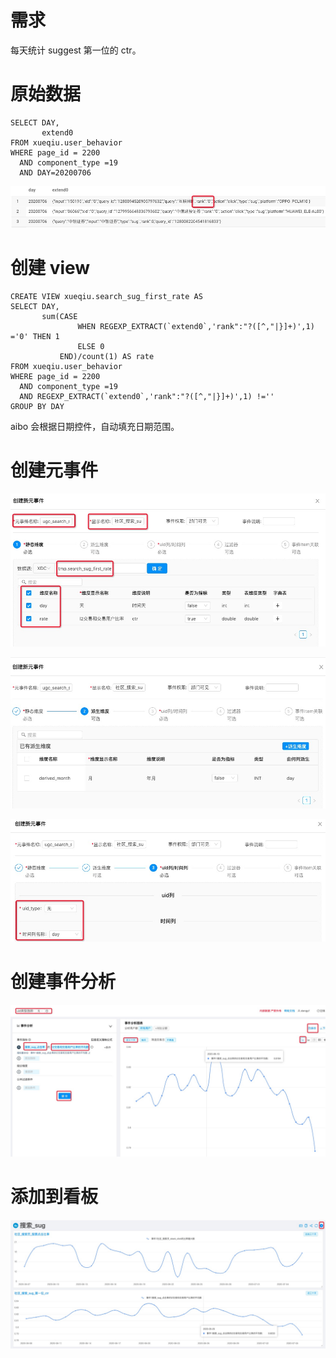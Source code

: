 # 需求

每天统计 suggest 第一位的 ctr。

# 原始数据

```mysql
SELECT DAY,
       extend0
FROM xueqiu.user_behavior
WHERE page_id = 2200
  AND component_type =19
  AND DAY=20200706
```



![](images/20200707193721.jpg)

# 创建 view

```mysql
CREATE VIEW xueqiu.search_sug_first_rate AS
SELECT DAY,
       sum(CASE
               WHEN REGEXP_EXTRACT(`extend0`,'rank":"?([^,"|}]+)',1) ='0' THEN 1
               ELSE 0
           END)/count(1) AS rate
FROM xueqiu.user_behavior
WHERE page_id = 2200
  AND component_type =19
  AND REGEXP_EXTRACT(`extend0`,'rank":"?([^,"|}]+)',1) !=''
GROUP BY DAY
```

aibo 会根据日期控件，自动填充日期范围。

# 创建元事件

![](images/20200707194230.jpg)

![](images/20200707194258.jpg)

![](images/20200707194408.jpg)

# 创建事件分析

![](images/20200707194720.jpg)

# 添加到看板

![](images/20200707194802.jpg)